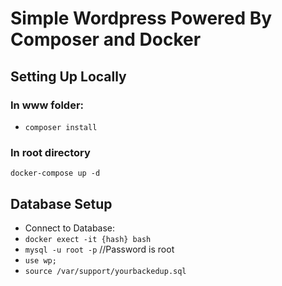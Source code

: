 # Simple Wordpress Powered By Composer and Docker

## Setting Up Locally
### In www folder:
* `composer install`
### In root directory
`docker-compose up -d`
## Database Setup
* Connect to Database:
* `docker exect -it {hash} bash`
* `mysql -u root -p` //Password is root
* `use wp;`
* `source /var/support/yourbackedup.sql`
